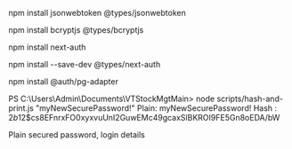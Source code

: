 
npm install jsonwebtoken @types/jsonwebtoken

npm install bcryptjs @types/bcryptjs



npm install next-auth

npm install --save-dev @types/next-auth

npm install @auth/pg-adapter


PS C:\Users\Admin\Documents\VTStockMgtMain> node scripts/hash-and-print.js "myNewSecurePassword!"
Plain: myNewSecurePassword!
Hash : $2b$12$cs8EFnrxFO0xyxvuUnI2GuwEMc49gcaxSlBKROI9FE5Gn8oEDA/bW

Plain secured password, login details
